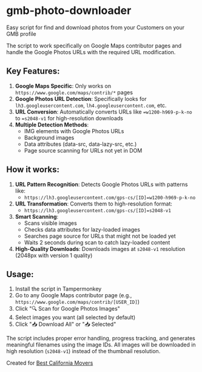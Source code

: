 # gmb-photo-downloader
Easy script for find and download photos from your Customers on your GMB profile

The script to work specifically on Google Maps contributor pages and handle the Google Photos URLs with the required URL modification.

## Key Features:

1.  **Google Maps Specific**: Only works on `https://www.google.com/maps/contrib/*` pages
2.  **Google Photos URL Detection**: Specifically looks for `lh3.googleusercontent.com`, `lh4.googleusercontent.com`, etc.
3.  **URL Conversion**: Automatically converts URLs like `=w1200-h969-p-k-no` to `=s2048-v1` for high-resolution downloads
4.  **Multiple Detection Methods**:
    -   IMG elements with Google Photos URLs
    -   Background images
    -   Data attributes (data-src, data-lazy-src, etc.)
    -   Page source scanning for URLs not yet in DOM

## How it works:

1.  **URL Pattern Recognition**: Detects Google Photos URLs with patterns like:
    -   `https://lh3.googleusercontent.com/gps-cs/[ID]=w1200-h969-p-k-no`
2.  **URL Transformation**: Converts them to high-resolution format:
    -   `https://lh3.googleusercontent.com/gps-cs/[ID]=s2048-v1`
3.  **Smart Scanning**:
    -   Scans visible images
    -   Checks data attributes for lazy-loaded images
    -   Searches page source for URLs that might not be loaded yet
    -   Waits 2 seconds during scan to catch lazy-loaded content
4.  **High-Quality Downloads**: Downloads images at `s2048-v1` resolution (2048px with version 1 quality)

## Usage:

1.  Install the script in Tampermonkey
2.  Go to any Google Maps contributor page (e.g., `https://www.google.com/maps/contrib/[USER_ID]`)
3.  Click "🔍 Scan for Google Photos Images"
4.  Select images you want (all selected by default)
5.  Click "📥 Download All" or "📥 Selected"

The script includes proper error handling, progress tracking, and generates meaningful filenames using the image IDs. All images will be downloaded in high resolution (`s2048-v1`) instead of the thumbnail resolution.

Created for [Best California Movers](https://bestcaliforniamovers.com/)
